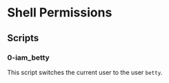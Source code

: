 # Shell Permissions

## Scripts

### 0-iam_betty
This script switches the current user to the user `betty`.

